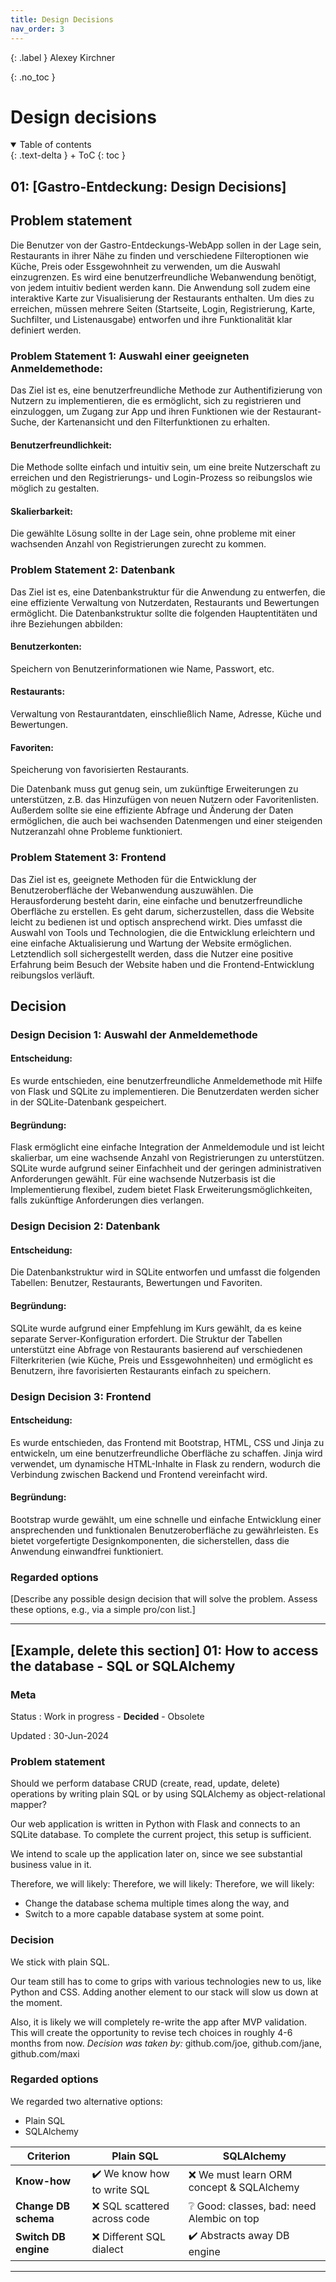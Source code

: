 ```yaml
---
title: Design Decisions
nav_order: 3
---
```


{: .label }
Alexey Kirchner

{: .no_toc }
# Design decisions

<details open markdown="block">
{: .text-delta }
<summary>Table of contents</summary>
+ ToC
{: toc }
</details>

## 01: [Gastro-Entdeckung: Design Decisions]

## Problem statement
Die Benutzer von der Gastro-Entdeckungs-WebApp sollen in der Lage sein, Restaurants in ihrer Nähe zu finden und verschiedene Filteroptionen wie Küche, Preis oder Essgewohnheit zu verwenden, um die Auswahl einzugrenzen. Es wird eine benutzerfreundliche Webanwendung benötigt, von jedem intuitiv bedient werden kann. Die Anwendung soll zudem eine interaktive Karte zur Visualisierung der Restaurants enthalten. Um dies zu erreichen, müssen mehrere Seiten (Startseite, Login, Registrierung, Karte, Suchfilter, und Listenausgabe) entworfen und ihre Funktionalität klar definiert werden.


### Problem Statement 1: Auswahl einer geeigneten Anmeldemethode:
Das Ziel ist es, eine benutzerfreundliche Methode zur Authentifizierung von Nutzern zu implementieren, die es ermöglicht, sich zu registrieren und einzuloggen, um Zugang zur App und ihren Funktionen wie der Restaurant-Suche, der Kartenansicht und den Filterfunktionen zu erhalten.

#### Benutzerfreundlichkeit: 
Die Methode sollte einfach und intuitiv sein, um eine breite Nutzerschaft zu erreichen und den Registrierungs- und Login-Prozess so reibungslos wie möglich zu gestalten.

#### Skalierbarkeit: 
Die gewählte Lösung sollte in der Lage sein, ohne probleme mit einer wachsenden Anzahl von Registrierungen zurecht zu kommen.

### Problem Statement 2: Datenbank
Das Ziel ist es, eine Datenbankstruktur für die Anwendung zu entwerfen, die eine effiziente Verwaltung von Nutzerdaten, Restaurants und Bewertungen ermöglicht. Die Datenbankstruktur sollte die folgenden Hauptentitäten und ihre Beziehungen abbilden:

#### Benutzerkonten: 
Speichern von Benutzerinformationen wie Name, Passwort, etc.

#### Restaurants:
Verwaltung von Restaurantdaten, einschließlich Name, Adresse, Küche und Bewertungen.

#### Favoriten: 
Speicherung von favorisierten Restaurants.

Die Datenbank muss gut genug sein, um zukünftige Erweiterungen zu unterstützen, z.B. das Hinzufügen von neuen Nutzern oder Favoritenlisten. Außerdem sollte sie eine effiziente Abfrage und Änderung der Daten ermöglichen, die auch bei wachsenden Datenmengen und einer steigenden Nutzeranzahl ohne Probleme funktioniert.

### Problem Statement 3: Frontend
Das Ziel ist es, geeignete Methoden für die Entwicklung der Benutzeroberfläche der Webanwendung auszuwählen. Die Herausforderung besteht darin, eine einfache und benutzerfreundliche Oberfläche zu erstellen. Es geht darum, sicherzustellen, dass die Website leicht zu bedienen ist und optisch ansprechend wirkt. Dies umfasst die Auswahl von Tools und Technologien, die die Entwicklung erleichtern und eine einfache Aktualisierung und Wartung der Website ermöglichen. Letztendlich soll sichergestellt werden, dass die Nutzer eine positive Erfahrung beim Besuch der Website haben und die Frontend-Entwicklung reibungslos verläuft.


## Decision

### Design Decision 1: Auswahl der Anmeldemethode
#### Entscheidung:
Es wurde entschieden, eine benutzerfreundliche Anmeldemethode mit Hilfe von Flask und SQLite zu implementieren. Die Benutzerdaten werden sicher in der SQLite-Datenbank gespeichert. 

#### Begründung:
Flask ermöglicht eine einfache Integration der Anmeldemodule und ist leicht skalierbar, um eine wachsende Anzahl von Registrierungen zu unterstützen. SQLite wurde aufgrund seiner Einfachheit und der geringen administrativen Anforderungen gewählt. Für eine wachsende Nutzerbasis ist die Implementierung flexibel, zudem bietet Flask Erweiterungsmöglichkeiten, falls zukünftige Anforderungen dies verlangen.

### Design Decision 2: Datenbank
#### Entscheidung:
Die Datenbankstruktur wird in SQLite entworfen und umfasst die folgenden Tabellen: Benutzer, Restaurants, Bewertungen und Favoriten.

#### Begründung:
SQLite wurde aufgrund einer Empfehlung im Kurs gewählt, da es keine separate Server-Konfiguration erfordert. Die Struktur der Tabellen unterstützt eine Abfrage von Restaurants basierend auf verschiedenen Filterkriterien (wie Küche, Preis und Essgewohnheiten) und ermöglicht es Benutzern, ihre favorisierten Restaurants einfach zu speichern. 

### Design Decision 3: Frontend

#### Entscheidung:
Es wurde entschieden, das Frontend mit Bootstrap, HTML, CSS und Jinja zu entwickeln, um eine benutzerfreundliche Oberfläche zu schaffen. Jinja wird verwendet, um dynamische HTML-Inhalte in Flask zu rendern, wodurch die Verbindung zwischen Backend und Frontend vereinfacht wird.

#### Begründung:
Bootstrap wurde gewählt, um eine schnelle und einfache Entwicklung einer ansprechenden und funktionalen Benutzeroberfläche zu gewährleisten. Es bietet vorgefertigte Designkomponenten, die sicherstellen, dass die Anwendung einwandfrei funktioniert. 

### Regarded options

[Describe any possible design decision that will solve the problem. Assess these options, e.g., via a simple pro/con list.]

---

## [Example, delete this section] 01: How to access the database - SQL or SQLAlchemy 

### Meta

Status
: Work in progress - **Decided** - Obsolete

Updated
: 30-Jun-2024

### Problem statement

Should we perform database CRUD (create, read, update, delete) operations by writing plain SQL or by using SQLAlchemy as object-relational mapper?

Our web application is written in Python with Flask and connects to an SQLite database. To complete the current project, this setup is sufficient.

We intend to scale up the application later on, since we see substantial business value in it.



Therefore, we will likely:
Therefore, we will likely:
Therefore, we will likely:

+ Change the database schema multiple times along the way, and
+ Switch to a more capable database system at some point.

### Decision

We stick with plain SQL.

Our team still has to come to grips with various technologies new to us, like Python and CSS. Adding another element to our stack will slow us down at the moment.

Also, it is likely we will completely re-write the app after MVP validation. This will create the opportunity to revise tech choices in roughly 4-6 months from now.
*Decision was taken by:* github.com/joe, github.com/jane, github.com/maxi

### Regarded options

We regarded two alternative options:

+ Plain SQL
+ SQLAlchemy

| Criterion | Plain SQL | SQLAlchemy |
| --- | --- | --- |
| **Know-how** | ✔️ We know how to write SQL | ❌ We must learn ORM concept & SQLAlchemy |
| **Change DB schema** | ❌ SQL scattered across code | ❔ Good: classes, bad: need Alembic on top |
| **Switch DB engine** | ❌ Different SQL dialect | ✔️ Abstracts away DB engine |

---

